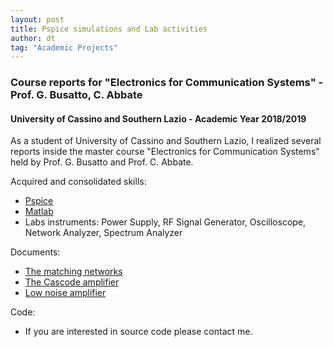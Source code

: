 ```yaml
---
layout: post
title: Pspice simulations and Lab activities
author: dt
tag: "Academic Projects"
---
```

### Course reports for "Electronics for Communication Systems" - Prof. G. Busatto, C. Abbate
#### University of Cassino and Southern Lazio - Academic Year 2018/2019

As a student of University of Cassino and Southern Lazio, I realized several reports inside the master course "Electronics for Communication Systems" held by Prof. G. Busatto and Prof. C. Abbate.

Acquired and consolidated skills:
* [Pspice](https://www.pspice.com/)
* [Matlab](https://it.mathworks.com/products/matlab.html)
* Labs instruments: Power Supply, RF Signal Generator, Oscilloscope, Network Analyzer, Spectrum Analyzer 

Documents:
* [The matching networks](/assets/pdf/2020-06-12_unicas_ecs_1_the_matching_network.pdf)
* [The Cascode amplifier](/assets/pdf/2020-06-12_unicas_ecs_2_cascode_amplifier.pdf)
* [Low noise amplifier](/assets/pdf/2020-06-12_unicas_ecs_3_lna.pdf)

Code:
* If you are interested in source code please contact me.